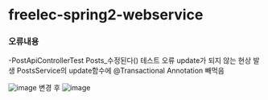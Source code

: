 # freelec-spring2-webservice
### 오류내용
-PostApiControllerTest Posts_수정된다() 테스트 오류
update가 되지 않는 현상 발생
PostsService의 update함수에 @Transactional Annotation 빼먹음

![image](https://user-images.githubusercontent.com/121997029/235298294-4fc491f7-daa7-4d86-8ee7-e70bd4b5c81e.png)
변경 후
![image](https://user-images.githubusercontent.com/121997029/235298303-5b741b0b-20f4-4dee-b3aa-c310e16054b2.png)
